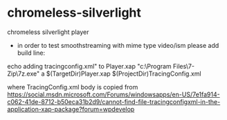chromeless-silverlight
======================

chromeless silverlight player

- in order to test smoothstreaming with mime type video/ism please add build line:

echo adding tracingconfig.xml" to Player.xap
"c:\Program Files\7-Zip\7z.exe" a $(TargetDir)Player.xap $(ProjectDir)TracingConfig.xml

where TracingConfig.xml body is copied from https://social.msdn.microsoft.com/Forums/windowsapps/en-US/7e1fa914-c062-41de-8712-b50eca31b2d9/cannot-find-file-tracingconfigxml-in-the-application-xap-package?forum=wpdevelop
